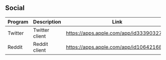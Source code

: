 ## Social

| Program | Description | Link | Plugins | Comment |
| --- | --- | --- | --- | --- |
| Twitter | Twitter client | https://apps.apple.com/app/id333903271 |
| Reddit | Reddit client | https://apps.apple.com/app/id1064216828 |
